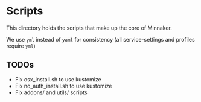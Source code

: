 # Scripts

This directory holds the scripts that make up the core of Minnaker.

We use `yml` instead of `yaml` for consistency (all service-settings and profiles require `yml`)

## TODOs

* Fix osx_install.sh to use kustomize
* Fix no_auth_install.sh to use kustomize
* Fix addons/ and utils/ scripts 
